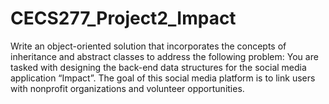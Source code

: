 # CECS277_Project2_Impact
 Write an object-oriented solution that incorporates the concepts of inheritance and abstract classes to address the following problem: You are tasked with designing the back-end data structures for the social media application “Impact”. The goal of this social media platform is to link users with nonprofit organizations and volunteer opportunities.
